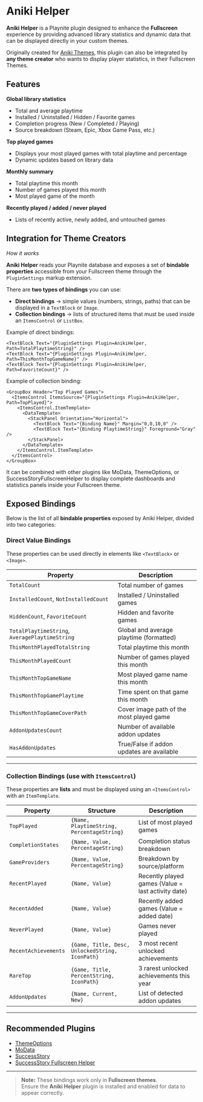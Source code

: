 # Aniki Helper

**Aniki Helper** is a Playnite plugin designed to enhance the **Fullscreen** experience by providing advanced library statistics and dynamic data that can be displayed directly in your custom themes.

Originally created for [Aniki Themes](https://github.com/Mike-Aniki), this plugin can also be integrated by **any theme creator** who wants to display player statistics, in their Fullscreen Themes.

## Features

**Global library statistics**
- Total and average playtime  
- Installed / Uninstalled / Hidden / Favorite games  
- Completion progress (New / Completed  / Playing)  
- Source breakdown (Steam, Epic, Xbox Game Pass, etc.)

**Top played games**
- Displays your most played games with total playtime and percentage  
- Dynamic updates based on library data

**Monthly summary**
- Total playtime this month  
- Number of games played this month  
- Most played game of the month  

**Recently played / added / never played**
- Lists of recently active, newly added, and untouched games

## Integration for Theme Creators

*How it works*

**Aniki Helper** reads your Playnite database and exposes a set of **bindable properties** accessible from your Fullscreen theme through the `PluginSettings` markup extension.

There are **two types of bindings** you can use:

- **Direct bindings** → simple values (numbers, strings, paths) that can be displayed in a `TextBlock` or `Image`.
- **Collection bindings** → lists of structured items that must be used inside an `ItemsControl` or `ListBox`.

Example of direct bindings:

```
<TextBlock Text="{PluginSettings Plugin=AnikiHelper, Path=TotalPlaytimeString}" />
<TextBlock Text="{PluginSettings Plugin=AnikiHelper, Path=ThisMonthTopGameName}" />
<TextBlock Text="{PluginSettings Plugin=AnikiHelper, Path=FavoriteCount}" />
```
Example of collection binding:
```
<GroupBox Header="Top Played Games">
  <ItemsControl ItemsSource="{PluginSettings Plugin=AnikiHelper, Path=TopPlayed}">
    <ItemsControl.ItemTemplate>
      <DataTemplate>
        <StackPanel Orientation="Horizontal">
          <TextBlock Text="{Binding Name}" Margin="0,0,10,0" />
          <TextBlock Text="{Binding PlaytimeString}" Foreground="Gray" />
        </StackPanel>
      </DataTemplate>
    </ItemsControl.ItemTemplate>
  </ItemsControl>
</GroupBox>
```

It can be combined with other plugins like MoData, ThemeOptions, or SuccessStoryFullscreenHelper to display complete dashboards and statistics panels inside your Fullscreen theme.

## Exposed Bindings

Below is the list of all **bindable properties** exposed by Aniki Helper, divided into two categories:

### Direct Value Bindings
These properties can be used directly in elements like `<TextBlock>` or `<Image>`.

| Property | Description |
| ---------------------------------------------- | ---------------------------------- |
| `TotalCount` | Total number of games |
| `InstalledCount`, `NotInstalledCount` | Installed / Uninstalled games |
| `HiddenCount`, `FavoriteCount` | Hidden and favorite games |
| `TotalPlaytimeString`, `AveragePlaytimeString` | Global and average playtime (formatted) |
| `ThisMonthPlayedTotalString` | Total playtime this month |
| `ThisMonthPlayedCount` | Number of games played this month |
| `ThisMonthTopGameName` | Most played game name this month |
| `ThisMonthTopGamePlaytime` | Time spent on that game this month |
| `ThisMonthTopGameCoverPath` | Cover image path of the most played game |
| `AddonUpdatesCount` | Number of available addon updates |
| `HasAddonUpdates` | True/False if addon updates are available |

---

### Collection Bindings (use with `ItemsControl`)
These properties are **lists** and must be displayed using an `<ItemsControl>` with an `ItemTemplate`.

| Property | Structure | Description |
| ---------------------------------------------- | --------------------------- | ---------------------------------- |
| `TopPlayed` | `{Name, PlaytimeString, PercentageString}` | List of most played games |
| `CompletionStates` | `{Name, Value, PercentageString}` | Completion status breakdown |
| `GameProviders` | `{Name, Value, PercentageString}` | Breakdown by source/platform |
| `RecentPlayed` | `{Name, Value}` | Recently played games (Value = last activity date) |
| `RecentAdded` | `{Name, Value}` | Recently added games (Value = added date) |
| `NeverPlayed` | `{Name, Value}` | Games never played |
| `RecentAchievements` | `{Game, Title, Desc, UnlockedString, IconPath}` | 3 most recent unlocked achievements |
| `RareTop` | `{Game, Title, PercentString, IconPath}` | 3 rarest unlocked achievements this year |
| `AddonUpdates` | `{Name, Current, New}` | List of detected addon updates |

---

## Recommended Plugins

- [ThemeOptions](https://github.com/ashpynov/ThemeOptions)
- [MoData](https://github.com/jonosellier/MoData)
- [SuccessStory](https://github.com/Lacro59/playnite-successstory-plugin)
- [SuccessStory Fullscreen Helper](https://github.com/saVantCZ/SuccessStoryFullscreenHelper)

---

> **Note:** These bindings work only in **Fullscreen themes**.  
> Ensure the **Aniki Helper** plugin is installed and enabled for data to appear correctly.

